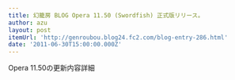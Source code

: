 ```yaml
---
title: 幻籠房 BLOG Opera 11.50 (Swordfish) 正式版リリース。
author: azu
layout: post
itemUrl: 'http://genroubou.blog24.fc2.com/blog-entry-286.html'
date: '2011-06-30T15:00:00.000Z'
---
```

Opera 11.50の更新内容詳細

